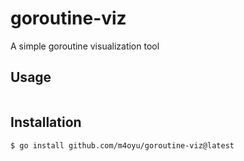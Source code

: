 # goroutine-viz
A simple goroutine visualization tool

## Usage
```go

```

## Installation
```bash
$ go install github.com/m4oyu/goroutine-viz@latest
```

